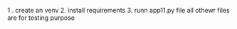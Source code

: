 1 . create an venv
2. install requirements
3. runn app11.py file
all othewr files are for testing purpose
